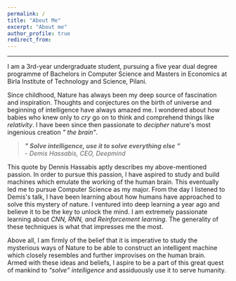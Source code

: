```yaml
---
permalink: /
title: "About Me"
excerpt: "About me"
author_profile: true
redirect_from: 
---
```

***
I am a 3rd-year undergraduate student, pursuing a five year dual degree programme of Bachelors in Computer Science and Masters in Economics at Birla Institute of Technology and Science, Pilani.

Since childhood, Nature has always been my deep source of fascination and inspiration. Thoughts and conjectures on the birth of universe and beginning of intelligence have always amazed me. I wondered about how babies who knew only to _cry_ go on to think and comprehend things like _relativity_. I have been since then passionate to _decipher_ nature's most ingenious creation _" the brain"_. 

> **_" Solve intelligence, use it to solve everything else "_** <br>
>  _-  Demis Hassabis, CEO, Deepmind_<br>

This quote by Dennis Hassabis aptly describes my above-mentioned passion. In order to pursue this passion, I have aspired to study and build machines which emulate the working of the human brain.  This eventually led me to pursue Computer Science as my major.  From the day I listened to Demis's talk, I have been learning about how humans have approached to solve this mystery of nature. I ventured into deep learning a year ago and believe it to be the key to unlock the mind. I am extremely passionate learning about _CNN, RNN, and Reinforcement learning_. The generality of these techniques is what that impresses me the most.

Above all, I am firmly of the belief that it is imperative to study the mysterious ways of Nature to be able to construct an intelligent machine which closely resembles and further improvises on the human brain.<br>
Armed with these ideas and beliefs, I aspire to be a part of this great quest of mankind to _“solve” intelligence_ and assiduously use it to serve humanity.


